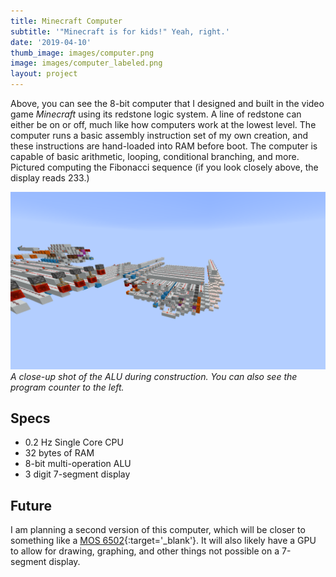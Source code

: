 ```yaml
---
title: Minecraft Computer
subtitle: '"Minecraft is for kids!" Yeah, right.'
date: '2019-04-10'
thumb_image: images/computer.png
image: images/computer_labeled.png
layout: project
---
```


Above, you can see the 8-bit computer that I designed and built in the video game *Minecraft* using its redstone logic system. A line of redstone can either be on or off, much like how computers work at the lowest level. The computer runs a basic assembly instruction set of my own creation, and these instructions are hand-loaded into RAM before boot. The computer is capable of basic arithmetic, looping, conditional branching, and more. Pictured computing the Fibonacci sequence (if you look closely above, the display reads 233.)

![ALU](/images/computer_alu.png)
*A close-up shot of the ALU during construction. You can also see the program counter to the left.*

## Specs
- 0.2 Hz Single Core CPU
- 32 bytes of RAM
- 8-bit multi-operation ALU
- 3 digit 7-segment display

## Future
I am planning a second version of this computer, which will be closer to something like a [MOS 6502](https://en.wikipedia.org/wiki/MOS_Technology_6502){:target='_blank'}. It will also likely have a GPU to allow for drawing, graphing, and other things not possible on a 7-segment display.

